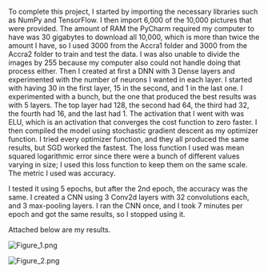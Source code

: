 To complete this project, I started by importing the necessary libraries such as NumPy and TensorFlow. I then import 6,000 of the 10,000 pictures that were provided. The amount of RAM the PyCharm required my computer to have was 30 gigabytes to download all 10,000, which is more than twice the amount I have, so I used 3000 from the Accra1 folder and 3000 from the Accra2 folder to train and test the data. I was also unable to divide the images by 255 because my computer also could not handle doing that process either. Then I created at first a DNN with 3 Dense layers and experimented with the number of neurons I wanted in each layer. I started with having 30 in the first layer, 15 in the second, and 1 in the last one. I experimented with a bunch, but the one that produced the best results was with 5 layers. The top layer had 128, the second had 64, the third had 32, the fourth had 16, and the last had 1. The activation that I went with was ELU, which is an activation that converges the cost function to zero faster. I then compiled the model using stochastic gradient descent as my optimizer function. I tried every optimizer function, and they all produced the same results, but SGD worked the fastest. The loss function I used was mean squared logarithmic error since there were a bunch of different values varying in size; I used this loss function to keep them on the same scale. The metric I used was accuracy.

I tested it using 5 epochs, but after the 2nd epoch, the accuracy was the same. I created a CNN using 3 Conv2d layers with 32 convolutions each, and 3 max-pooling layers. I ran the CNN once, and I took 7 minutes per epoch and got the same results, so I stopped using it.

Attached below are my results.

![Figure_1.png](https://i.loli.net/2020/07/27/mhReQtLixNIJTzM.png)

![Figure_2.png](https://i.loli.net/2020/07/27/IRqGXbau8jsM73B.png)